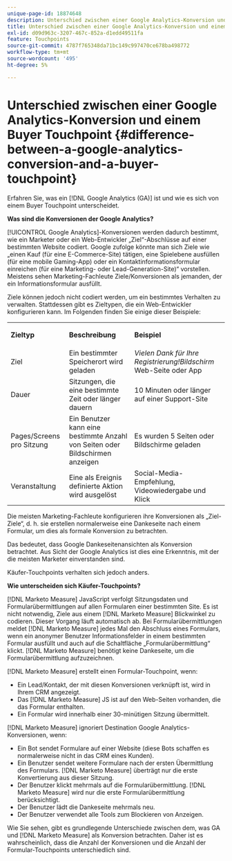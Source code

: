 ```yaml
---
unique-page-id: 18874648
description: Unterschied zwischen einer Google Analytics-Konversion und einer Buyer Touchpoint - [!DNL Marketo Measure]
title: Unterschied zwischen einer Google Analytics-Konversion und einem Buyer Touchpoint
exl-id: d09d963c-3207-467c-852a-d1edd49511fa
feature: Touchpoints
source-git-commit: 4787f765348da71bc149c997470ce678ba498772
workflow-type: tm+mt
source-wordcount: '495'
ht-degree: 5%

---
```


# Unterschied zwischen einer Google Analytics-Konversion und einem Buyer Touchpoint {#difference-between-a-google-analytics-conversion-and-a-buyer-touchpoint}

Erfahren Sie, was ein [!DNL Google Analytics (GA)] ist und wie es sich von einem Buyer Touchpoint unterscheidet.

**Was sind die Konversionen der Google Analytics?**

[!UICONTROL Google Analytics]-Konversionen werden dadurch bestimmt, wie ein Marketer oder ein Web-Entwickler „Ziel“-Abschlüsse auf einer bestimmten Website codiert. Google zufolge könnte man sich Ziele wie „einen Kauf (für eine E-Commerce-Site) tätigen, eine Spielebene ausfüllen (für eine mobile Gaming-App) oder ein Kontaktinformationsformular einreichen (für eine Marketing- oder Lead-Generation-Site)“ vorstellen. Meistens sehen Marketing-Fachleute Ziele/Konversionen als jemanden, der ein Informationsformular ausfüllt.

Ziele können jedoch nicht codiert werden, um ein bestimmtes Verhalten zu verwalten. Stattdessen gibt es Zieltypen, die ein Web-Entwickler konfigurieren kann. Im Folgenden finden Sie einige dieser Beispiele:

<table> 
 <colgroup> 
  <col> 
  <col> 
  <col> 
 </colgroup> 
 <tbody> 
  <tr> 
   <td><strong>Zieltyp</strong></td> 
   <td><p><strong>Beschreibung</strong></p></td> 
   <td><strong>Beispiel</strong></td> 
  </tr> 
  <tr> 
   <td><p>Ziel</p></td> 
   <td>Ein bestimmter Speicherort wird geladen</td> 
   <td><em>Vielen Dank für Ihre Registrierung!Bildschirm </em> Web-Seite oder App</td> 
  </tr> 
  <tr> 
   <td>Dauer</td> 
   <td>Sitzungen, die eine bestimmte Zeit oder länger dauern</td> 
   <td>10 Minuten oder länger auf einer Support-Site</td> 
  </tr> 
  <tr> 
   <td>Pages/Screens pro Sitzung</td> 
   <td>Ein Benutzer kann eine bestimmte Anzahl von Seiten oder Bildschirmen anzeigen</td> 
   <td>Es wurden 5 Seiten oder Bildschirme geladen</td> 
  </tr> 
  <tr> 
   <td>Veranstaltung</td> 
   <td>Eine als Ereignis definierte Aktion wird ausgelöst</td> 
   <td>Social-Media-Empfehlung, Videowiedergabe und Klick</td> 
  </tr> 
 </tbody> 
</table>

Die meisten Marketing-Fachleute konfigurieren ihre Konversionen als „Ziel-Ziele“, d. h. sie erstellen normalerweise eine Dankeseite nach einem Formular, um dies als formale Konversion zu betrachten.

Das bedeutet, dass Google Dankeseitenansichten als Konversion betrachtet. Aus Sicht der Google Analytics ist dies eine Erkenntnis, mit der die meisten Marketer einverstanden sind.

Käufer-Touchpoints verhalten sich jedoch anders.

**Wie unterscheiden sich Käufer-Touchpoints?**

[!DNL Marketo Measure] JavaScript verfolgt Sitzungsdaten und Formularübermittlungen auf allen Formularen einer bestimmten Site. Es ist nicht notwendig, Ziele aus einem [!DNL Marketo Measure] Blickwinkel zu codieren. Dieser Vorgang läuft automatisch ab. Bei Formularübermittlungen meldet [!DNL Marketo Measure] jedes Mal den Abschluss eines Formulars, wenn ein anonymer Benutzer Informationsfelder in einem bestimmten Formular ausfüllt und auch auf die Schaltfläche „Formularübermittlung“ klickt. [!DNL Marketo Measure] benötigt keine Dankeseite, um die Formularübermittlung aufzuzeichnen.

[!DNL Marketo Measure] erstellt einen Formular-Touchpoint, wenn:

* Ein Lead/Kontakt, der mit diesen Konversionen verknüpft ist, wird in Ihrem CRM angezeigt.
* Das [!DNL Marketo Measure] JS ist auf den Web-Seiten vorhanden, die das Formular enthalten.
* Ein Formular wird innerhalb einer 30-minütigen Sitzung übermittelt.

[!DNL Marketo Measure] ignoriert Destination Google Analytics-Konversionen, wenn:

* Ein Bot sendet Formulare auf einer Website (diese Bots schaffen es normalerweise nicht in das CRM eines Kunden).
* Ein Benutzer sendet weitere Formulare nach der ersten Übermittlung des Formulars. [!DNL Marketo Measure] überträgt nur die erste Konvertierung aus dieser Sitzung.
* Der Benutzer klickt mehrmals auf die Formularübermittlung. [!DNL Marketo Measure] wird nur die erste Formularübermittlung berücksichtigt.
* Der Benutzer lädt die Dankeseite mehrmals neu.
* Der Benutzer verwendet alle Tools zum Blockieren von Anzeigen.

Wie Sie sehen, gibt es grundlegende Unterschiede zwischen dem, was GA und [!DNL Marketo Measure] als Konversion betrachten. Daher ist es wahrscheinlich, dass die Anzahl der Konversionen und die Anzahl der Formular-Touchpoints unterschiedlich sind.
